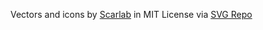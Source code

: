 Vectors and icons by <a href="https://github.com/la-moore/scarlab-icons?ref=svgrepo.com" target="_blank">Scarlab</a> in MIT License via <a href="https://www.svgrepo.com/" target="_blank">SVG Repo</a>

